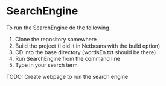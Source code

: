 ﻿# SearchEngine
To run the SearchEngine do the following
1. Clone the repository somewhere
2. Build the project (I did it in Netbeans with the build option)
3. CD into the base directory (wordsEn.txt should be there)
4. Run SearchEngine from the command line
5. Type in your search term

TODO:
Create webpage to run the search engine
